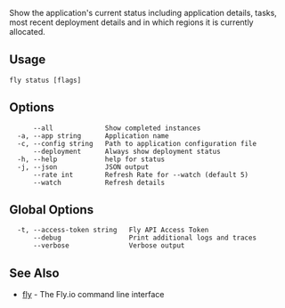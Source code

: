 Show the application's current status including application
details, tasks, most recent deployment details and in which regions it is
currently allocated.


## Usage
~~~
fly status [flags]
~~~

## Options

~~~
      --all             Show completed instances
  -a, --app string      Application name
  -c, --config string   Path to application configuration file
      --deployment      Always show deployment status
  -h, --help            help for status
  -j, --json            JSON output
      --rate int        Refresh Rate for --watch (default 5)
      --watch           Refresh details
~~~

## Global Options

~~~
  -t, --access-token string   Fly API Access Token
      --debug                 Print additional logs and traces
      --verbose               Verbose output
~~~

## See Also

* [fly](/docs/flyctl/help/)	 - The Fly.io command line interface

